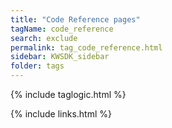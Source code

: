 ```yaml
---
title: "Code Reference pages"
tagName: code_reference
search: exclude
permalink: tag_code_reference.html
sidebar: KWSDK_sidebar
folder: tags
---
```

{% include taglogic.html %} 

{% include links.html %} 
